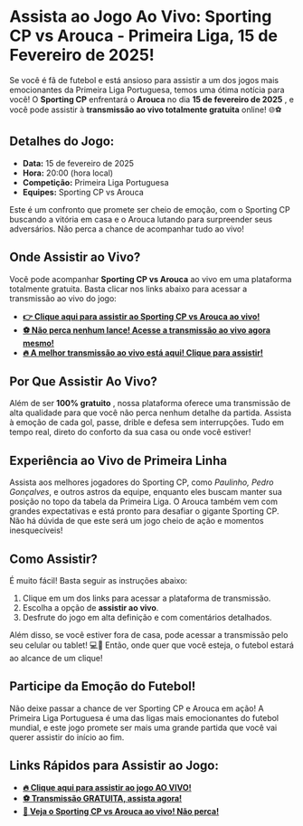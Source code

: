 # Assista ao Jogo Ao Vivo: Sporting CP vs Arouca - Primeira Liga, 15 de Fevereiro de 2025!

Se você é fã de futebol e está ansioso para assistir a um dos jogos mais emocionantes da Primeira Liga Portuguesa, temos uma ótima notícia para você! O **Sporting CP** enfrentará o **Arouca** no dia **15 de fevereiro de 2025** , e você pode assistir à **transmissão ao vivo totalmente gratuita** online! 🌐⚽

## Detalhes do Jogo:

- **Data:** 15 de fevereiro de 2025
- **Hora:** 20:00 (hora local)
- **Competição:** Primeira Liga Portuguesa
- **Equipes:** Sporting CP vs Arouca

Este é um confronto que promete ser cheio de emoção, com o Sporting CP buscando a vitória em casa e o Arouca lutando para surpreender seus adversários. Não perca a chance de acompanhar tudo ao vivo!

## Onde Assistir ao Vivo?

Você pode acompanhar **Sporting CP vs Arouca** ao vivo em uma plataforma totalmente gratuita. Basta clicar nos links abaixo para acessar a transmissão ao vivo do jogo:

- [**👉 Clique aqui para assistir ao Sporting CP vs Arouca ao vivo!**](https://tinyurl.com/livestreamfreeo?st=Sporting+CP+vs+Arouca&si=ghc)
- [**⚽ Não perca nenhum lance! Acesse a transmissão ao vivo agora mesmo!**](https://tinyurl.com/livestreamfreeo?st=Sporting+CP+vs+Arouca&si=ghc)
- [**🔥 A melhor transmissão ao vivo está aqui! Clique para assistir!**](https://tinyurl.com/livestreamfreeo?st=Sporting+CP+vs+Arouca&si=ghc)

## Por Que Assistir Ao Vivo?

Além de ser **100% gratuito** , nossa plataforma oferece uma transmissão de alta qualidade para que você não perca nenhum detalhe da partida. Assista à emoção de cada gol, passe, drible e defesa sem interrupções. Tudo em tempo real, direto do conforto da sua casa ou onde você estiver!

## Experiência ao Vivo de Primeira Linha

Assista aos melhores jogadores do Sporting CP, como _Paulinho, Pedro Gonçalves_, e outros astros da equipe, enquanto eles buscam manter sua posição no topo da tabela da Primeira Liga. O Arouca também vem com grandes expectativas e está pronto para desafiar o gigante Sporting CP. Não há dúvida de que este será um jogo cheio de ação e momentos inesquecíveis!

## Como Assistir?

É muito fácil! Basta seguir as instruções abaixo:

1. Clique em um dos links para acessar a plataforma de transmissão.
2. Escolha a opção de **assistir ao vivo**.
3. Desfrute do jogo em alta definição e com comentários detalhados.

Além disso, se você estiver fora de casa, pode acessar a transmissão pelo seu celular ou tablet! 💻📱 Então, onde quer que você esteja, o futebol estará ao alcance de um clique!

## Participe da Emoção do Futebol!

Não deixe passar a chance de ver Sporting CP e Arouca em ação! A Primeira Liga Portuguesa é uma das ligas mais emocionantes do futebol mundial, e este jogo promete ser mais uma grande partida que você vai querer assistir do início ao fim.

## Links Rápidos para Assistir ao Jogo:

- [**🔥 Clique aqui para assistir ao jogo AO VIVO!**](https://tinyurl.com/livestreamfreeo?st=Sporting+CP+vs+Arouca&si=ghc)
- [**⚽ Transmissão GRATUITA, assista agora!**](https://tinyurl.com/livestreamfreeo?st=Sporting+CP+vs+Arouca&si=ghc)
- [**🎥 Veja o Sporting CP vs Arouca ao vivo! Não perca!**](https://tinyurl.com/livestreamfreeo?st=Sporting+CP+vs+Arouca&si=ghc)

